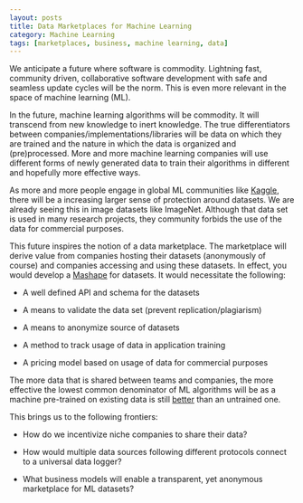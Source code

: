 ```yaml
---
layout: posts
title: Data Marketplaces for Machine Learning
category: Machine Learning
tags: [marketplaces, business, machine learning, data]
---
```

We anticipate a future where software is commodity. Lightning fast, community driven, collaborative software development with safe and seamless update cycles will be the norm. This is even more relevant in the space of machine learning (ML).

In the future, machine learning algorithms will be commodity. It will transcend from new knowledge to inert knowledge. The true differentiators between companies/implementations/libraries will be data on which they are trained and the nature in which the data is organized and (pre)processed. More and more machine learning companies will use different forms of newly generated data to train their algorithms in different and hopefully more effective ways.

As more and more people engage in global ML communities like [Kaggle], there will be a increasing larger sense of protection around datasets. We are already seeing this in image datasets like ImageNet. Although that data set is used in many research projects, they community forbids the use of the data for commercial purposes.

This future inspires the notion of a data marketplace. The marketplace will derive value from companies hosting their datasets (anonymously of course) and companies accessing and using these datasets. In effect, you would develop a [Mashape] for datasets. It would necessitate the following:

- A well defined API and schema for the datasets

- A means to validate the data set (prevent replication/plagiarism)

- A means to anonymize source of datasets

- A method to track usage of data in application training

- A pricing model based on usage of data for commercial purposes

The more data that is shared between teams and companies, the more effective the lowest common denominator of ML algorithms will be as a machine pre-trained on existing data is still [better] than an untrained one.

This brings us to the following frontiers:

- How do we incentivize niche companies to share their data?

- How would multiple data sources following different protocols connect to a universal data logger? 

- What business models will enable a transparent, yet anonymous marketplace for ML datasets?

[Mashape]: https://www.mashape.com/
[better]: http://arxiv.org/abs/1408.3750
[Kaggle]: https://www.kaggle.com/datasets